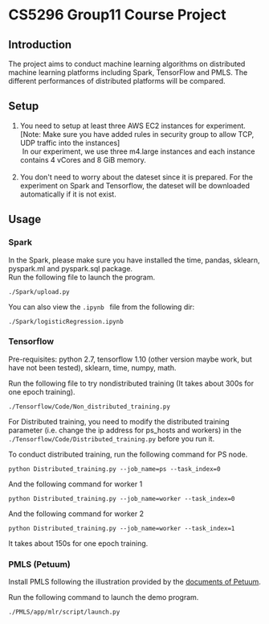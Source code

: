 # CS5296 Group11 Course Project

## Introduction
The project aims to conduct machine learning algorithms on distributed machine learning platforms including Spark, TensorFlow and PMLS. The different performances of distributed platforms will be compared.

## Setup
1. You need to setup at least three AWS EC2 instances for experiment.[Note: Make sure you have added rules in security group to allow TCP, UDP traffic into the instances]</br> 
&nbsp;In our experiment, we use three m4.large instances and each instance contains 4 vCores and 8 GiB memory.</br></br> 
2. You don't need to worry about the dateset since it is prepared. For the experiment on Spark and Tensorflow, the dateset will be downloaded automatically if it is not exist.</br> 


## Usage

### Spark
In the Spark, please make sure you have installed the time, pandas, sklearn, pyspark.ml and pyspark.sql package.<br/>
Run the following file to launch the program. 
```
./Spark/upload.py
```
You can also view the ```.ipynb ``` file from the following dir: 
```
./Spark/logisticRegression.ipynb
```

### Tensorflow
Pre-requisites: python 2.7, tensorflow 1.10 (other version maybe work, but have not been tested), sklearn, time, numpy, math.</br> 

Run the following file to try nondistributed training (It takes about 300s for one epoch training). 
```
./Tensorflow/Code/Non_distributed_training.py
```
For Distributed training, you need to modify the distributed training parameter (i.e. change the ip address for ps_hosts and workers) in the ```./Tensorflow/Code/Distributed_training.py``` before you run it.</br> 

To conduct distributed training, run the following command for PS node.
```
python Distributed_training.py --job_name=ps --task_index=0
```
And the following command for worker 1
```
python Distributed_training.py --job_name=worker --task_index=0
```
And the following command for worker 2
```
python Distributed_training.py --job_name=worker --task_index=1
```
It takes about 150s for one epoch training.


### PMLS (Petuum)

Install PMLS following the illustration provided by the [documents of Petuum](https://pmls.readthedocs.io/en/latest/index.html).


Run the following command to launch the demo program. 


```
./PMLS/app/mlr/script/launch.py
```
